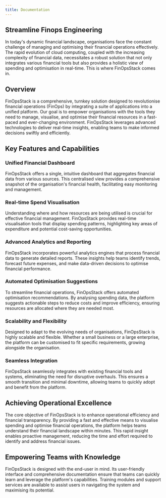```yaml
---
title: Documentation
---
```


## Streamline Finops Engineering

In today's dynamic financial landscape, organisations face the constant challenge of managing and optimising their financial operations effectively. The rapid evolution of cloud computing, coupled with the increasing complexity of financial data, necessitates a robust solution that not only integrates various financial tools but also provides a holistic view of spending and optimisation in real-time. This is where FinOpsStack comes in.

## Overview

FinOpsStack is a comprehensive, turnkey solution designed to revolutionise financial operations (FinOps) by integrating a suite of applications into a unified platform. Our goal is to empower organisations with the tools they need to manage, visualise, and optimise their financial resources in a fast-paced and ever-changing environment. FinOpsStack leverages advanced technologies to deliver real-time insights, enabling teams to make informed decisions swiftly and efficiently.

## Key Features and Capabilities

### Unified Financial Dashboard

FinOpsStack offers a single, intuitive dashboard that aggregates financial data from various sources. This centralised view provides a comprehensive snapshot of the organisation's financial health, facilitating easy monitoring and management.

### Real-time Spend Visualisation

Understanding where and how resources are being utilised is crucial for effective financial management. FinOpsStack provides real-time visualisation tools that display spending patterns, highlighting key areas of expenditure and potential cost-saving opportunities.

### Advanced Analytics and Reporting

FinOpsStack incorporates powerful analytics engines that process financial data to generate detailed reports. These insights help teams identify trends, forecast future expenses, and make data-driven decisions to optimise financial performance.

### Automated Optimisation Suggestions

To streamline financial operations, FinOpsStack offers automated optimisation recommendations. By analysing spending data, the platform suggests actionable steps to reduce costs and improve efficiency, ensuring resources are allocated where they are needed most.

### Scalability and Flexibility

Designed to adapt to the evolving needs of organisations, FinOpsStack is highly scalable and flexible. Whether a small business or a large enterprise, the platform can be customised to fit specific requirements, growing alongside the organisation.

### Seamless Integration

FinOpsStack seamlessly integrates with existing financial tools and systems, eliminating the need for disruptive overhauls. This ensures a smooth transition and minimal downtime, allowing teams to quickly adopt and benefit from the platform.

## Achieving Operational Excellence

The core objective of FinOpsStack is to enhance operational efficiency and financial transparency. By providing a fast and effective means to visualise spending and optimise financial operations, the platform helps teams understand their financial landscape within minutes. This rapid insight enables proactive management, reducing the time and effort required to identify and address financial issues.

## Empowering Teams with Knowledge

FinOpsStack is designed with the end-user in mind. Its user-friendly interface and comprehensive documentation ensure that teams can quickly learn and leverage the platform's capabilities. Training modules and support services are available to assist users in navigating the system and maximising its potential.
